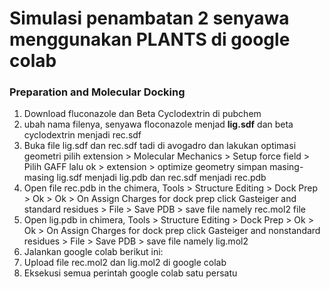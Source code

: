 # Simulasi penambatan 2 senyawa menggunakan PLANTS di google colab 

### Preparation and Molecular Docking
1. Download fluconazole dan Beta Cyclodextrin di pubchem
2. ubah nama filenya, senyawa floconazole menjad **lig.sdf** dan beta cyclodextrin menjadi rec.sdf
3. Buka file lig.sdf dan rec.sdf tadi di avogadro dan lakukan optimasi geometri pilih extension > Molecular Mechanics > Setup force field > Pilih GAFF lalu ok > extension  > optimize geometry simpan masing-masing lig.sdf menjadi lig.pdb dan rec.sdf menjadi rec.pdb
4. Open file rec.pdb in the chimera, Tools > Structure Editing > Dock Prep > Ok > Ok > On Assign Charges for dock prep click Gasteiger and standard residues > File > Save PDB > save file namely rec.mol2 file
5. Open lig.pdb in chimera, Tools > Structure Editing > Dock Prep > Ok > Ok > On Assign Charges for dock prep click Gasteiger and nonstandard residues > File > Save PDB > save file namely lig.mol2
6. Jalankan google colab berikut ini: 
7. Upload file rec.mol2 dan lig.mol2 di google colab
8. Eksekusi semua perintah google colab satu persatu
